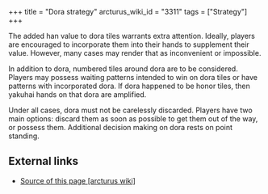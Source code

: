 +++
title = "Dora strategy"
arcturus_wiki_id = "3311"
tags = ["Strategy"]
+++

The added han value to dora tiles warrants extra attention. Ideally, players are encouraged to incorporate them into their hands to supplement their value. However, many cases may render that as inconvenient or impossible.

In addition to dora, numbered tiles around dora are to be considered. Players may possess waiting patterns intended to win on dora tiles or have patterns with incorporated dora. If dora happened to be honor tiles, then yakuhai hands on that dora are amplified.

Under all cases, dora must not be carelessly discarded. Players have two main options: discard them as soon as possible to get them out of the way, or possess them. Additional decision making on dora rests on point standing.

## External links
- [Source of this page [arcturus wiki]](http://arcturus.su/wiki/Dora_strategy)